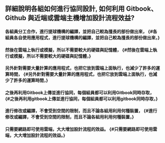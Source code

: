 ## 詳細說明各組如何進行協同設計, 如何利用 Gitbook、Github 與近端或雲端主機增加設計流程效益?

#### 各組員分工合作，進行提球機構的編譯，並把自己較為擅長的部份做出來， {#各組員各自使用應用程式，進行提球機構的編譯，並把自己較為擅長的部份做出來，}

#### 然後在雲端上執行或模擬，所以不需要較大的硬碟與記憶體， {#然後在雲端上執行或模擬，所以不需要較大的硬碟與記憶體，}

#### 另外針對需要大量計算的應用程式，也把它放到雲端上面執行，也減少了許多的運算時間， {#另外針對需要大量計算的應用程式，也把它放到雲端上面執行，也減少了許多的運算時間，}

#### 之後再利用Gitbook上傳並進行協同，每個組員都可以利用Gitbook同時存取， {#之後再利用gitbook上傳並進行協同，每個組員都可以利用gitbook同時存取，}

#### 進行修改或編譯，不會受到空間的限制，而且不論各組用利用何種裝置， {#進行修改或編譯，不會受到空間的限制，而且不論各組用利用何種裝置，}

#### 只需要網路即可使用雲端，**大大增加設計流程的效益。** {#只需要網路即可使用雲端，大大增加設計流程的效益。}



